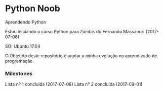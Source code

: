 # Python Noob
Aprendendo Python

Estou iniciando o curso Python para Zumbis do Fernando Massanori (2017-07-08)

SO: Ubuntu 17.04

O Objetido deste repositório é anotar a minha evolução no aprendizado de programação.

### Milestones
Lista nº 1 concluida (2017-07-08)
Lista nº 2 concluida (2017-09-01)

